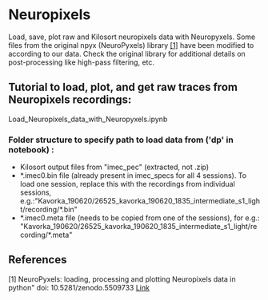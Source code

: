 # Neuropixels
Load, save, plot raw and Kilosort neuropixels data with Neuropyxels.
Some files from the original npyx (NeuroPyxels) library [[1]](#1) have been modified to according to our data.
Check the original library for additional details on post-processing like high-pass filtering, etc.

## Tutorial to load, plot, and get raw traces from Neuropixels recordings: 
Load_Neuropixels_data_with_Neuropyxels.ipynb

### Folder structure to specify path to load data from ('dp' in notebook) :
- Kilosort output files from "imec_pec" (extracted, not .zip)
- \*.imec0.bin file (already present in imec_specs for all 4 sessions). To load one session, replace this with the recordings from individual sessions, e.g.:"Kavorka_190620/26525_kavorka_190620_1835_intermediate_s1_light/recording/*.bin"
- \*.imec0.meta file (needs to be copied from one of the sessions), for e.g.: "Kavorka_190620/26525_kavorka_190620_1835_intermediate_s1_light/recording/*.meta" 
  
## References
<a id="1">[1]</a> 
NeuroPyxels: loading, processing and plotting Neuropixels data in python"
doi: 10.5281/zenodo.5509733 [Link](https://github.com/m-beau/NeuroPyxels/tree/master)
